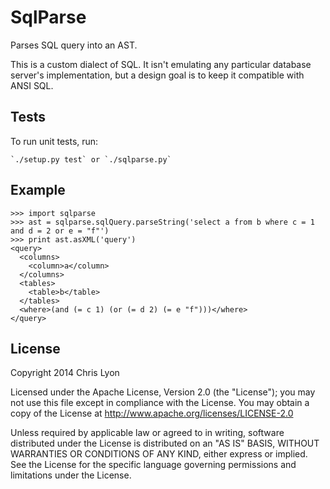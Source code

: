 # SqlParse

Parses SQL query into an AST.

This is a custom dialect of SQL. It isn't emulating any particular database server's implementation, but a design
goal is to keep it compatible with ANSI SQL.

## Tests

To run unit tests, run:

    `./setup.py test` or `./sqlparse.py`

## Example

    >>> import sqlparse
    >>> ast = sqlparse.sqlQuery.parseString('select a from b where c = 1 and d = 2 or e = "f"')
    >>> print ast.asXML('query')
    <query>
      <columns>
        <column>a</column>
      </columns>
      <tables>
        <table>b</table>
      </tables>
      <where>(and (= c 1) (or (= d 2) (= e "f")))</where>
    </query>


## License

Copyright 2014 Chris Lyon

Licensed under the Apache License, Version 2.0 (the "License");
you may not use this file except in compliance with the License.
You may obtain a copy of the License at http://www.apache.org/licenses/LICENSE-2.0

Unless required by applicable law or agreed to in writing, software
distributed under the License is distributed on an "AS IS" BASIS,
WITHOUT WARRANTIES OR CONDITIONS OF ANY KIND, either express or implied.
See the License for the specific language governing permissions and
limitations under the License.
